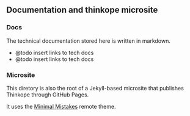 ## Documentation and thinkope microsite

### Docs
The technical documentation stored here is written in markdown.
+ @todo insert links to tech docs
+ @todo insert links to tech docs

### Microsite
This diretory is also the root of a Jekyll-based microsite that publishes Thinkope through GitHub Pages.

It uses the [Minimal Mistakes](https://github.com/mmistakes/mm-github-pages-starter) remote theme.
